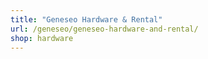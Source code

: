 ```yaml
---
title: "Geneseo Hardware & Rental"
url: /geneseo/geneseo-hardware-and-rental/
shop: hardware
---
```

